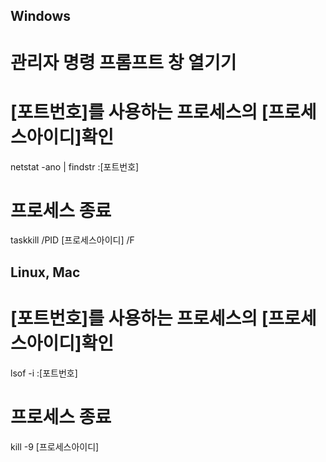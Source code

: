 ## Windows

# 관리자 명령 프롬프트 창 열기기

# [포트번호]를 사용하는 프로세스의 [프로세스아이디]확인
netstat -ano | findstr :[포트번호]

# 프로세스 종료
taskkill /PID [프로세스아이디] /F

## Linux, Mac

# [포트번호]를 사용하는 프로세스의 [프로세스아이디]확인
lsof -i :[포트번호]

# 프로세스 종료
kill -9 [프로세스아이디]